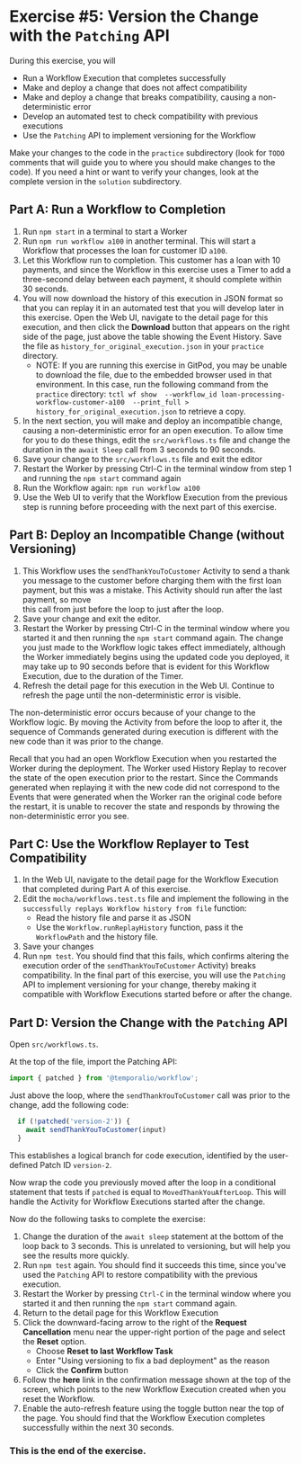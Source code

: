 # Exercise #5: Version the Change with the `Patching` API

During this exercise, you will 

* Run a Workflow Execution that completes successfully 
* Make and deploy a change that does not affect compatibility
* Make and deploy a change that breaks compatibility, causing a non-deterministic error
* Develop an automated test to check compatibility with previous executions
* Use the `Patching` API to implement versioning for the Workflow

Make your changes to the code in the `practice` subdirectory (look for 
`TODO` comments that will guide you to where you should make changes to 
the code). If you need a hint or want to verify your changes, look at 
the complete version in the `solution` subdirectory.

## Part A: Run a Workflow to Completion

1. Run `npm start` in a terminal to start a Worker
2. Run `npm run workflow a100` in another terminal. This will 
   start a Workflow that processes the loan for customer ID `a100`.
3. Let this Workflow run to completion. This customer has a loan 
   with 10 payments, and since the Workflow in this exercise uses 
   a Timer to add a three-second delay between each payment, it 
   should complete within 30 seconds.
4. You will now download the history of this execution in JSON 
   format so that you can replay it in an automated test that 
   you will develop later in this exercise. Open the Web UI, 
   navigate to the detail page for this execution, and then click 
   the **Download** button that appears on the right side of the 
   page, just above the table showing the Event History.
   Save the file as `history_for_original_execution.json` in your 
   `practice` directory.
   * NOTE: If you are running this exercise in GitPod, you may 
     be unable to download the file, due to the embedded browser
     used in that environment. In this case, run the following 
     command from the `practice`  directory:
     `tctl wf show 
     --workflow_id loan-processing-workflow-customer-a100 
     --print_full > history_for_original_execution.json` 
     to retrieve a copy. 
5. In the next section, you will make and deploy an incompatible 
   change, causing a non-deterministic error for an open execution.
   To allow time for you to do these things, edit the `src/workflows.ts` 
   file and change the duration in the `await Sleep` call from 
   3 seconds to 90 seconds.
6. Save your change to the `src/workflows.ts` file and exit the editor
7. Restart the Worker by pressing Ctrl-C in the terminal window
   from step 1 and running the `npm start` command again
8. Run the Workflow again: `npm run workflow a100`
9. Use the Web UI to verify that the Workflow Execution from the 
   previous step is running before proceeding with the next part
   of this exercise.


## Part B: Deploy an Incompatible Change (without Versioning)

1. This Workflow uses the `sendThankYouToCustomer` Activity to 
   send a thank you message to the customer before charging 
   them with the first loan payment, but this was a mistake.
   This Activity should run after the last payment, so move  
   this call from just before the loop to just after the loop.
2. Save your change and exit the editor.
3. Restart the Worker by pressing Ctrl-C in the terminal 
   window where you started it and then running the 
   `npm start` command again. The change you just 
   made to the Workflow logic takes effect immediately, although
   the Worker immediately begins using the updated code you
   deployed, it may take up to 90 seconds before that is 
   evident for this Workflow Execution, due to the duration of 
   the Timer.
4. Refresh the detail page for this execution in the Web UI. 
   Continue to refresh the page until the non-deterministic
   error is visible.

The non-deterministic error occurs because of your change to the 
Workflow logic. By moving the Activity from before the loop to after
it, the sequence of Commands generated during execution is different 
with the new code than it was prior to the change. 

Recall that you had an open Workflow Execution when you restarted the 
Worker during the deployment. The Worker used History Replay to 
recover the state of the open execution prior to the restart. Since 
the Commands generated when replaying it with the new code did not 
correspond to the Events that were generated when the Worker ran the 
original code before the restart, it is unable to recover the state 
and responds by throwing the non-deterministic error you see.


## Part C: Use the Workflow Replayer to Test Compatibility

1. In the Web UI, navigate to the detail page for the Workflow 
   Execution that completed during Part A of this exercise.
2. Edit the `mocha/workflows.test.ts` file and implement the following
   in the `successfully replays Workflow history from file` function:
   * Read the history file and parse it as JSON
   * Use the `Workflow.runReplayHistory` function, pass it the `WorkflowPath` and the history file.
3. Save your changes
4. Run `npm test`. You should find that this fails, which confirms 
   altering the execution order of the `sendThankYouToCustomer` 
   Activity) breaks compatibility. In the final part of this 
   exercise, you will use the `Patching` API to implement 
   versioning for your change, thereby making it compatible 
   with Workflow Executions started before or after the change.

## Part D: Version the Change with the `Patching` API

Open `src/workflows.ts`. 

At the top of the file, import the Patching API:

```ts
import { patched } from '@temporalio/workflow';
```

Just above the loop, where the `sendThankYouToCustomer` call was prior to 
the change, add the following code:

```ts
  if (!patched('version-2')) {
    await sendThankYouToCustomer(input)
  }
```

This establishes a logical branch for code execution, identified 
by the user-defined Patch ID `version-2`. 

Now wrap the code you previously moved after the loop in a
conditional statement that tests if `patched` is equal to
`MovedThankYouAfterLoop`. This will handle the Activity for Workflow
Executions started after the change.

Now do the following tasks to complete the exercise:

1. Change the duration of the `await sleep` statement at the
   bottom of the loop back to 3 seconds. This is unrelated to
   versioning, but will help you see the results more quickly.
2. Run `npm test` again. You should find it succeeds this time,
   since you've used the `Patching` API to restore compatibility with
   the previous execution.
3. Restart the Worker by pressing `Ctrl-C` in the terminal
   window where you started it and then running the `npm start` command again.
4. Return to the detail page for this Workflow Execution
5. Click the downward-facing arrow to the right of the 
   **Request Cancellation** menu near the upper-right portion of 
   the page and select the **Reset** option.
   * Choose **Reset to last Workflow Task** 
   * Enter "Using versioning to fix a bad deployment" as the reason
   * Click the **Confirm** button
6. Follow the **here** link in the confirmation message shown
    at the top of the screen, which points to the new Workflow 
    Execution created when you reset the Workflow.
70. Enable the auto-refresh feature using the toggle button near
    the top of the page. You should find that the Workflow Execution 
    completes successfully within the next 30 seconds.


### This is the end of the exercise.

